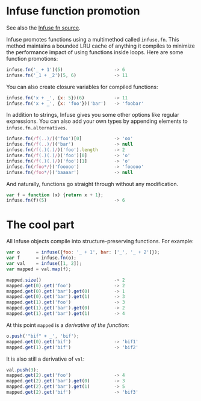 # Infuse function promotion

See also the [Infuse fn source](fn-src.md).

Infuse promotes functions using a multimethod called `infuse.fn`. This method
maintains a bounded LRU cache of anything it compiles to minimize the
performance impact of using functions inside loops. Here are some function
promotions:

```js
infuse.fn('_ + 1')(5)                   -> 6
infuse.fn('_1 + _2')(5, 6)              -> 11
```

You can also create closure variables for compiled functions:

```js
infuse.fn('x + _', {x: 5})(6)           -> 11
infuse.fn('x + _', {x: 'foo'})('bar')   -> 'foobar'
```

In addition to strings, Infuse gives you some other options like regular
expressions. You can also add your own types by appending elements to
`infuse.fn.alternatives`.

```js
infuse.fn(/f(..)/)('foo')[0]            -> 'oo'
infuse.fn(/f(..)/)('bar')               -> null
infuse.fn(/f(.)(.)/)('foo').length      -> 2
infuse.fn(/f(.)(.)/)('foo')[0]          -> 'o'
infuse.fn(/f(.)(.)/)('foo')[1]          -> 'o'
infuse.fn(/foo*/)('fooooo')             -> 'fooooo'
infuse.fn(/foo*/)('baaaar')             -> null
```

And naturally, functions go straight through without any modification.

```js
var f = function (x) {return x + 1};
infuse.fn(f)(5)                         -> 6
```

# The cool part

All Infuse objects compile into structure-preserving functions. For example:

```js
var o      = infuse({foo: '_ + 1', bar: ['_', '_ + 2']});
var f      = infuse.fn(o);
var val    = infuse([1, 2]);
var mapped = val.map(f);
```

```js
mapped.size()                           -> 2
mapped.get(0).get('foo')                -> 2
mapped.get(0).get('bar').get(0)         -> 1
mapped.get(0).get('bar').get(1)         -> 3
mapped.get(1).get('foo')                -> 3
mapped.get(1).get('bar').get(0)         -> 2
mapped.get(1).get('bar').get(1)         -> 4
```

At this point `mapped` is a *derivative of the function*:

```js
o.push('"bif" + _', 'bif');
mapped.get(0).get('bif')                -> 'bif1'
mapped.get(1).get('bif')                -> 'bif2'
```

It is also still a derivative of `val`:

```js
val.push(3);
mapped.get(2).get('foo')                -> 4
mapped.get(2).get('bar').get(0)         -> 3
mapped.get(2).get('bar').get(1)         -> 5
mapped.get(2).get('bif')                -> 'bif3'

```
